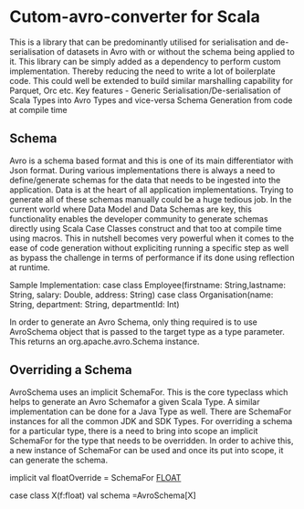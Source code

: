 # Cutom-avro-converter for Scala
This is a library that can be predominantly utilised for serialisation and de-serialisation of datasets in Avro with or without the schema being applied to it.
This library can be simply added as a dependency to perform custom implementation. Thereby reducing the need to write a lot of boilerplate code. This could well be extended to build similar marshalling capability for Parquet, Orc etc.
Key features -
  Generic Serialisation/De-serialisation of Scala Types into Avro Types and vice-versa
  Schema Generation from code at compile time

## Schema

Avro is a schema based format and this is one of its main differentiator with Json format. During various implementations there is always a need to define/generate schemas for the data that needs to be ingested into the application. Data is at the heart of all application implementations. Trying to generate all of these schemas manually could be a huge tedious job. In the current world where Data Model and Data Schemas are key, this functionality enables the developer community to generate schemas directly using Scala Case Classes construct and that too at compile time using macros.
This in nutshell becomes very powerful when it comes to the ease of code generation without expliciting running a specific step as well as bypass the challenge in terms of performance if its done using reflection at runtime.

Sample Implementation:
case class Employee(firstname: String,lastname: String, salary: Double, address: String)
case class Organisation(name: String, department: String, departmentId: Int)

In order to generate an Avro Schema, only thing required is to use AvroSchema object that is passed to the target type as a type parameter. This returns an org.apache.avro.Schema instance.



## Overriding a Schema
AvroSchema uses an implicit SchemaFor. This is the core typeclass which helps to generate an Avro Schemafor a given Scala Type. A similar implementation can be done for a Java Type as well.
There are SchemaFor instances for all the common JDK and SDK Types.
For overriding a schema for a particular type, there is a need to bring into scope an implicit SchemaFor for the type that needs to be overridden.
In order to achive this, a new instance of SchemaFor can be used and once its put into scope, it can generate the schema.

implicit val floatOverride = SchemaFor [FLOAT](SchemaBuilder.builder.stringType)

case class X(f:float)
val schema =AvroSchema[X]

